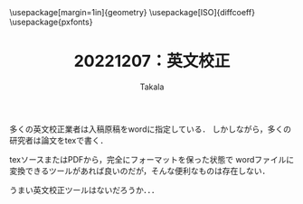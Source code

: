 ﻿---
title: 20221207：英文校正
yesterday: 20221206
tomorrow: 20221208
days: 76
author: Takala
header-includes:
  - \usepackage[margin=1in]{geometry}
  - \usepackage[ISO]{diffcoeff}
  - \usepackage{pxfonts}
---


多くの英文校正業者は入稿原稿をwordに指定している．
しかしながら，多くの研究者は論文をtexで書く．

texソースまたはPDFから，完全にフォーマットを保った状態で
wordファイルに変換できるツールがあれば良いのだが，そんな便利なものは存在しない．


うまい英文校正ツールはないだろうか．．．